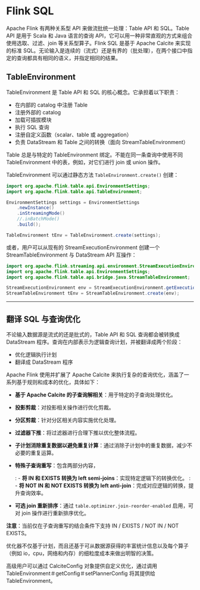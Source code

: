 # Flink SQL

Apache Flink 有两种关系型 API 来做流批统一处理：Table API 和 SQL。Table API 是用于 Scala 和 Java 语言的查询 API，它可以用一种非常直观的方式来组合使用选取、过滤、join 等关系型算子。Flink SQL 是基于 Apache Calcite 来实现的标准 SQL。无论输入是连续的（流式）还是有界的（批处理），在两个接口中指定的查询都具有相同的语义，并指定相同的结果。

## TableEnvironment

TableEnvironment 是 Table API 和 SQL 的核心概念。它承担着以下职责：

- 在内部的 catalog 中注册 Table
- 注册外部的 catalog
- 加载可插拔模块
- 执行 SQL 查询
- 注册自定义函数（scalar、table 或 aggregation）
- 负责 DataStream 和 Table 之间的转换（面向 StreamTableEnvironment）

Table 总是与特定的 TableEnvironment 绑定。不能在同一条查询中使用不同 TableEnvironment 中的表，例如，对它们进行 join 或 union 操作。

TableEnvironment 可以通过静态方法 `TableEnvironment.create()` 创建：

```java
import org.apache.flink.table.api.EnvironmentSettings;
import org.apache.flink.table.api.TableEnvironment;

EnvironmentSettings settings = EnvironmentSettings
    .newInstance()
    .inStreamingMode()
    //.inBatchMode()
    .build();

TableEnvironment tEnv = TableEnvironment.create(settings);
```

或者，用户可以从现有的 StreamExecutionEnvironment 创建一个 StreamTableEnvironment 与 DataStream API 互操作：

```java
import org.apache.flink.streaming.api.environment.StreamExecutionEnvironment;
import org.apache.flink.table.api.EnvironmentSettings;
import org.apache.flink.table.api.bridge.java.StreamTableEnvironment;

StreamExecutionEnvironment env = StreamExecutionEnvironment.getExecutionEnvironment();
StreamTableEnvironment tEnv = StreamTableEnvironment.create(env);
```

---

## 翻译 SQL 与查询优化

不论输入数据源是流式的还是批式的，Table API 和 SQL 查询都会被转换成 DataStream 程序。查询在内部表示为逻辑查询计划，并被翻译成两个阶段：

- 优化逻辑执行计划
- 翻译成 DataStream 程序

Apache Flink 使用并扩展了 Apache Calcite 来执行复杂的查询优化，涵盖了一系列基于规则和成本的优化，具体如下：

- **基于 Apache Calcite 的子查询解相关**：用于特定的子查询处理优化。
- **投影剪裁**：对投影相关操作进行优化剪裁。
- **分区剪裁**：针对分区相关内容实施优化处理。
- **过滤器下推**：将过滤器进行合理下推以优化整体流程。
- **子计划消除重复数据以避免重复计算**：通过消除子计划中的重复数据，减少不必要的重复运算。

- **特殊子查询重写**：包含两部分内容，

  : - **将 IN 和 EXISTS 转换为 left semi-joins**：实现特定逻辑下的转换优化。
  : - **将 NOT IN 和 NOT EXISTS 转换为 left anti-join**：完成对应逻辑的转换，提升查询效率。

- **可选 join 重新排序**：通过 `table.optimizer.join-reorder-enabled` 启用，可对 join 操作进行重新排序优化。

**注意**：当前仅在子查询重写的结合条件下支持 IN / EXISTS / NOT IN / NOT EXISTS。

优化器不仅基于计划，而且还基于可从数据源获得的丰富统计信息以及每个算子（例如 io，cpu，网络和内存）的细粒度成本来做出明智的决策。

高级用户可以通过 CalciteConfig 对象提供自定义优化，通过调用 TableEnvironment＃getConfig＃setPlannerConfig 将其提供给 TableEnvironment。
